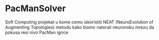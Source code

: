 # PacManSolver
Soft Computing projekat u kome cemo iskoristiti NEAT (NeuroEvolution of Augmenting Topologies) metodu kako bismo naterali neuronsku mrezu da pokusa resi nivo PacMan igrice
